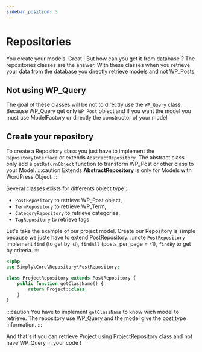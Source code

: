```yaml
---
sidebar_position: 3
---
```

# Repositories

You create your models. Great ! But how can you get it from database ? The repositories classes are the answer. With these classes when you retrieve your data from the database you directly retrieve models and not WP_Posts.

## Not using WP_Query
The goal of these classes will be not to directly use the `WP_Query` class. Because WP_Query get only `WP_Post` object and if you want the model you must use ModelFactory or directly the constructor of your model.

## Create your repository
To create a Repository class you just have to implement the `RepositoryInterface` or extends `AbstractRepository`.
The abstract class only add a `getReturnObject` function to transform WP_Post or other class to your Model.
:::caution
Extends **AbstractRepository** is only for Models with WordPress Object.
:::

Several classes exists for differents object type : 
- `PostRepository` to retrieve WP_Post object,
- `TermRepository` to retrieve WP_Term,
- `CategoryRepository` to retrieve categories,
- `TagRepository` to retrieve tags


Let's take the example of our project model. Create our Repository is simple because we juste have to extend PostRepository.
:::note
`PostRepository` implement `find` (to get by id), `findAll` (posts_per_page = -1), `findBy` to get by criteria.
:::

```php title='src/Repository/ProjectRepository.php'
<?php
use Simply\Core\Repository\PostRepository;

class ProjectRepository extends PostRepository {
    public function getClassName() {
        return Project::class;
    }
}
```
:::caution
You have to implement `getClassName` to know wich model to retrieve. The repository use WP_Query and the model give the post type information.
:::

And that's it you can retrieve Project using ProjectRepository class and not have WP_Query in your code !
